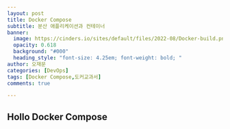 ```yaml
---
layout: post
title: Docker Compose
subtitle: 분산 애플리케이션과 컨테이너
banner:
  image: https://cinders.io/sites/default/files/2022-08/Docker-build.png
  opacity: 0.618
  background: "#000"
  heading_style: "font-size: 4.25em; font-weight: bold; "
author: 오재문
categories: [DevOps]
tags: [Docker Compose,도커교과서]
comments: true

---
```


##  Hollo Docker Compose

